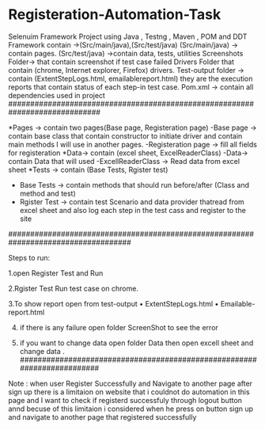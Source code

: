 # Registeration-Automation-Task
Selenuim Framework Project using Java , Testng , Maven , POM and DDT
Framework contain ->(Src/main/java),(Src/test/java)
(Src/main/java) → contain pages.
(Src/test/java) →contain data, tests, utilities
 Screenshots Folder→ that contain screenshot if test case failed
Drivers Folder that contain (chrome, Internet explorer, Firefox)
drivers.
Test-output folder → contain (ExtentStepLogs.html, emailablereport.html) they are the execution reports that contain status of
each step-in test case.
Pom.xml → contain all dependencies used in project
#############################################################################


*Pages → contain two pages(Base page, Registeration page)
-Base page → contain base class that contain constructor to initiate driver and contain main methods I will use in another pages.
-Registeration page → fill all fields for registeration
*Data→ contain (excel sheet, ExcelReaderClass)
-Data→ contain Data that will used 
-ExcellReaderClass → Read data from excel sheet
*Tests → contain (Base Tests, Rgister test)
- Base Tests → contain methods that should run before/after (Class and method and test)
- Rgister Test → contain test Scenario and data provider thatread from excel sheet and also log each step in the test cass and register to the site 

####################################################################################

Steps to run:


1.open Register Test and Run 


2.Rgister Test  Run test case on chrome.


3.To show report open from test-output
• ExtentStepLogs.html
• Emailable-report.html

4. if there is any failure open folder ScreenShot to see the error 

5. if you want to change data open folder Data then open excell sheet and change data .
########################################################################


Note :
when user Register Successfully and Navigate to another page after sign up there is a limitaion on website that i couldnot do automation in this page and I want to check 
if registerd successfuly through logout button annd becuse of this limitaion i considered when he press on button sign up and navigate to another page that registered successfully 

